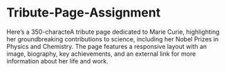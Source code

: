 # Tribute-Page-Assignment
Here’s a 350-characteA tribute page dedicated to Marie Curie, highlighting her groundbreaking contributions to science, including her Nobel Prizes in Physics and Chemistry. The page features a responsive layout with an image, biography, key achievements, and an external link for more information about her life and work.
